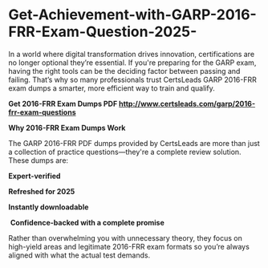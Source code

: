 # Get-Achievement-with-GARP-2016-FRR-Exam-Question-2025-
<p>In a world where digital transformation drives innovation, certifications are no longer optional they&rsquo;re essential. If you&#39;re preparing for the GARP exam, having the right tools can be the deciding factor between passing and failing. That&rsquo;s why so many professionals trust CertsLeads GARP 2016-FRR exam dumps a smarter, more efficient way to train and qualify.</p> <p><strong>Get 2016-FRR Exam Dumps PDF&nbsp;<a href="http://www.certsleads.com/garp/2016-frr-exam-questions">http://www.certsleads.com/garp/2016-frr-exam-questions</a></strong></p> <p><strong>Why 2016-FRR Exam Dumps Work</strong></p> <p>The GARP 2016-FRR PDF dumps provided by CertsLeads are more than just a collection of practice questions&mdash;they&#39;re a complete review solution. These dumps are:</p> <p><strong>Expert-verified</strong></p> <p><strong>Refreshed for 2025</strong></p> <p><strong>Instantly downloadable</strong></p> <p>&nbsp;<strong>Confidence-backed with a complete promise</strong></p> <p>Rather than overwhelming you with unnecessary theory, they focus on high-yield areas and legitimate 2016-FRR exam formats so you&rsquo;re always aligned with what the actual test demands.</p> <p>&nbsp;</p>
